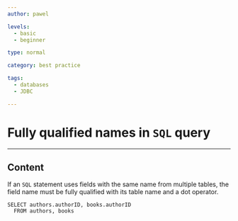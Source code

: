 ```yaml
---
author: pawel

levels:
  - basic
  - beginner

type: normal

category: best practice

tags:
  - databases
  - JDBC

---
```


# Fully qualified names in `SQL` query

---

## Content

If an `SQL` statement uses fields with the same name from multiple tables, the field name must be fully qualified with its table name and a dot operator.

```
SELECT authors.authorID, books.authorID
  FROM authors, books
```
